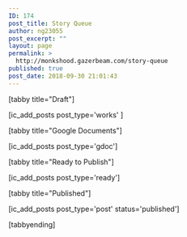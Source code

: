 ```yaml
---
ID: 174
post_title: Story Queue
author: ng23055
post_excerpt: ""
layout: page
permalink: >
  http://monkshood.gazerbeam.com/story-queue
published: true
post_date: 2018-09-30 21:01:43
---
```

[tabby title="Draft"]

[ic_add_posts post_type='works' ]

[tabby title="Google Documents"]

[ic_add_posts post_type='gdoc']

[tabby title="Ready to Publish"]

[ic_add_posts post_type='ready']

[tabby title="Published"]

[ic_add_posts post_type='post' status='published']

[tabbyending]